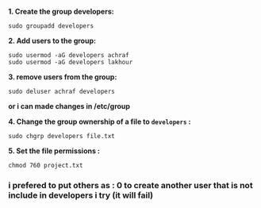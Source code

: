 **1. Create the group developers:** 

```
sudo groupadd developers
```

**2. Add users to the group:**
```
sudo usermod -aG developers achraf
sudo usermod -aG developers lakhour
```

**3. remove users from the group:**
```
sudo deluser achraf developers
```
**or i can made changes in /etc/group**

**4. Change the group ownership of a file to `developers` :**
```
sudo chgrp developers file.txt
```
**5. Set the file permissions :**
```
chmod 760 project.txt
```
### i prefered to put others as : 0 to create another user that is not include in developers i try (it will fail)
